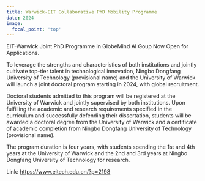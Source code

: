 ```yaml
---
title: Warwick-EIT Collaborative PhD Mobility Programme
date: 2024
image:
  focal_point: 'top'
---
```


EIT-Warwick Joint PhD Programme in GlobeMind AI Goup  Now Open for Applications.

<!--more-->

To leverage the strengths and characteristics of both institutions and jointly cultivate top-tier talent in technological innovation, Ningbo Dongfang University of Technology (provisional name) and the University of Warwick will launch a joint doctoral program starting in 2024, with global recruitment. 

Doctoral students admitted to this program will be registered at the University of Warwick and jointly supervised by both institutions. Upon fulfilling the academic and research requirements specified in the curriculum and successfully defending their dissertation, students will be awarded a doctoral degree from the University of Warwick and a certificate of academic completion from Ningbo Dongfang University of Technology (provisional name). 

The program duration is four years, with students spending the 1st and 4th years at the University of Warwick and the 2nd and 3rd years at Ningbo Dongfang University of Technology for research.

Link: https://www.eitech.edu.cn/?p=2198
